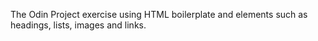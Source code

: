 The Odin Project exercise using HTML boilerplate and elements such as headings, lists, images and links.
